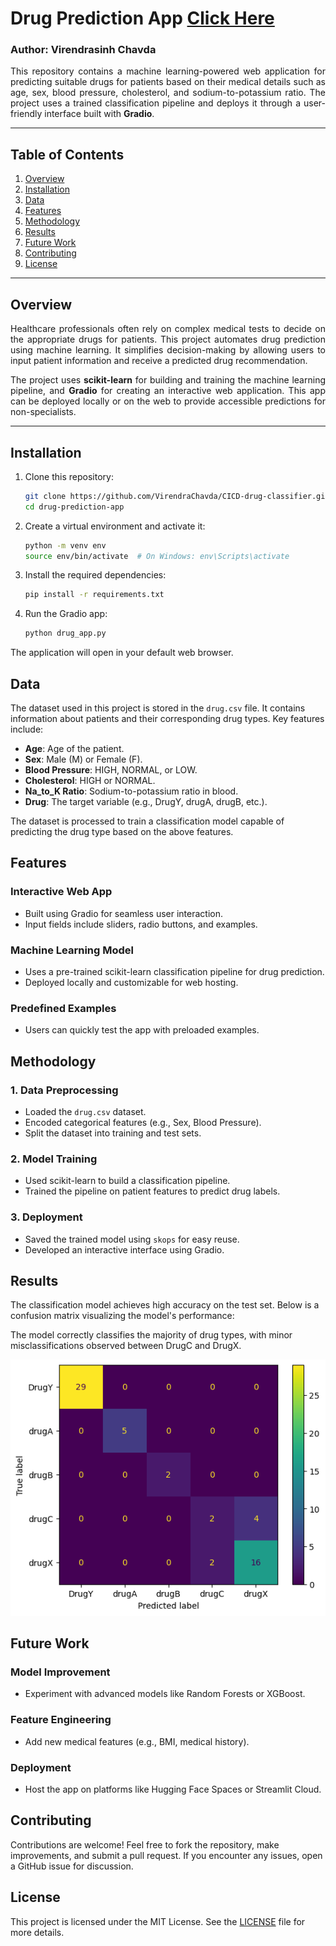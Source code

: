 # Drug Prediction App [Click Here](https://huggingface.co/spaces/VirendraChavda/Drug_Classifier)
### Author: Virendrasinh Chavda

<p align="justify">
This repository contains a machine learning-powered web application for predicting suitable drugs for patients based on their medical details such as age, sex, blood pressure, cholesterol, and sodium-to-potassium ratio. The project uses a trained classification pipeline and deploys it through a user-friendly interface built with <strong>Gradio</strong>.
</p>

---

## Table of Contents
1. [Overview](#Overview)
2. [Installation](#Installation)
3. [Data](#Data)
4. [Features](#Features)
5. [Methodology](#Methodology)
6. [Results](#Results)
7. [Future Work](#Future-Work)
8. [Contributing](#Contributing)
9. [License](#License)

---

## Overview
<p align="justify">
Healthcare professionals often rely on complex medical tests to decide on the appropriate drugs for patients. This project automates drug prediction using machine learning. It simplifies decision-making by allowing users to input patient information and receive a predicted drug recommendation.
</p>

<p align="justify">
The project uses <strong>scikit-learn</strong> for building and training the machine learning pipeline, and <strong>Gradio</strong> for creating an interactive web application. This app can be deployed locally or on the web to provide accessible predictions for non-specialists.
</p>

---

## Installation

1. Clone this repository:
   ```bash
   git clone https://github.com/VirendraChavda/CICD-drug-classifier.git
   cd drug-prediction-app
   ```
2. Create a virtual environment and activate it:
   ```bash
   python -m venv env
   source env/bin/activate  # On Windows: env\Scripts\activate
   ```
3. Install the required dependencies:
   ```bash
   pip install -r requirements.txt
   ```
4. Run the Gradio app:
   ```bash
   python drug_app.py
   ```

The application will open in your default web browser.

## Data
The dataset used in this project is stored in the `drug.csv` file. It contains information about patients and their corresponding drug types. Key features include:

- <strong>Age</strong>: Age of the patient.
- <strong>Sex</strong>: Male (M) or Female (F).
- <strong>Blood Pressure</strong>: HIGH, NORMAL, or LOW.
- <strong>Cholesterol</strong>: HIGH or NORMAL.
- <strong>Na_to_K Ratio</strong>: Sodium-to-potassium ratio in blood.
- <strong>Drug</strong>: The target variable (e.g., DrugY, drugA, drugB, etc.).

The dataset is processed to train a classification model capable of predicting the drug type based on the above features.

## Features

### Interactive Web App
- Built using Gradio for seamless user interaction.
- Input fields include sliders, radio buttons, and examples.

### Machine Learning Model
- Uses a pre-trained scikit-learn classification pipeline for drug prediction.
- Deployed locally and customizable for web hosting.

### Predefined Examples
- Users can quickly test the app with preloaded examples.

## Methodology

### 1. Data Preprocessing
- Loaded the `drug.csv` dataset.
- Encoded categorical features (e.g., Sex, Blood Pressure).
- Split the dataset into training and test sets.

### 2. Model Training
- Used scikit-learn to build a classification pipeline.
- Trained the pipeline on patient features to predict drug labels.

### 3. Deployment
- Saved the trained model using `skops` for easy reuse.
- Developed an interactive interface using Gradio.

## Results
The classification model achieves high accuracy on the test set. Below is a confusion matrix visualizing the model's performance:

The model correctly classifies the majority of drug types, with minor misclassifications observed between DrugC and DrugX.

![Result](cm.png)

## Future Work

### Model Improvement
- Experiment with advanced models like Random Forests or XGBoost.

### Feature Engineering
- Add new medical features (e.g., BMI, medical history).

### Deployment
- Host the app on platforms like Hugging Face Spaces or Streamlit Cloud.

## Contributing
Contributions are welcome! Feel free to fork the repository, make improvements, and submit a pull request. If you encounter any issues, open a GitHub issue for discussion.

## License
This project is licensed under the MIT License. See the [LICENSE](./LICENSE) file for more details.
